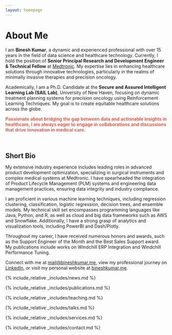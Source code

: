 ```yaml
---
layout: homepage
---
```


<h1 id="about-me">About Me</h1>

<p>
    I am <strong>Binesh Kumar</strong>, a dynamic and experienced professional with over 15 years in the field of data science and healthcare technology. Currently, I hold the position of <strong>Senior Principal Research and Development Engineer & Technical Fellow</strong> at <a href="https://www.medtronic.com">Medtronic</a>. My expertise lies in enhancing healthcare solutions through innovative technologies, particularly in the realms of minimally invasive therapies and precision oncology.
</p>

<p>
    Academically, I am a Ph.D. Candidate at the <strong>Secure and Assured Intelligent Learning Lab (SAIL Lab)</strong>, University of New Haven, focusing on dynamic treatment planning systems for precision oncology using Reinforcement Learning Techniques. My goal is to create equitable healthcare solutions across the globe.
</p>

<p>
    <strong style="color:#e74d3c; font-weight:600">Passionate about bridging the gap between data and actionable insights in healthcare, I am always eager to engage in collaborations and discussions that drive innovation in medical care.</strong>
</p>

<h2 style="margin: 60px 0px 10px;">Short Bio</h2>

<p>
    My extensive industry experience includes leading roles in advanced product development optimization, specializing in surgical instruments and complex medical systems at Medtronic. I have spearheaded the integration of Product Lifecycle Management (PLM) systems and engineering data management practices, ensuring data integrity and industry compliance.
</p>

<p>
    I am proficient in various machine learning techniques, including regression clustering, classification, logistic regression, decision trees, and ensemble models. My technical skill set encompasses programming languages like Java, Python, and R, as well as cloud and big data frameworks such as AWS and Snowflake. Additionally, I have a strong grasp of analytics and visualization tools, including PowerBI and Dash/Plotly.
</p>

<p>
    Throughout my career, I have received numerous honors and awards, such as the Support Engineer of the Month and the Best Sales Support award. My publications include works on Windchill ERP Integration and Windchill Performance Tuning.
</p>

<p>
    Connect with me at <a href="mailto:mail@bineshkumar.me">mail@bineshkumar.me</a>, view my professional journey on <a href="https://www.linkedin.com/in/bineshk">LinkedIn</a>, or visit my personal website at <a href="https://bineshkumar.me">bineshkumar.me</a>.
</p>

<!-- Include sections for news, publications, teaching, etc. if applicable -->
{% include_relative _includes/news.md %}

{% include_relative _includes/publications.md %}

{% include_relative _includes/teaching.md %}

{% include_relative _includes/talks.md %}

{% include_relative _includes/services.md %}

{% include_relative _includes/contact.md %}
